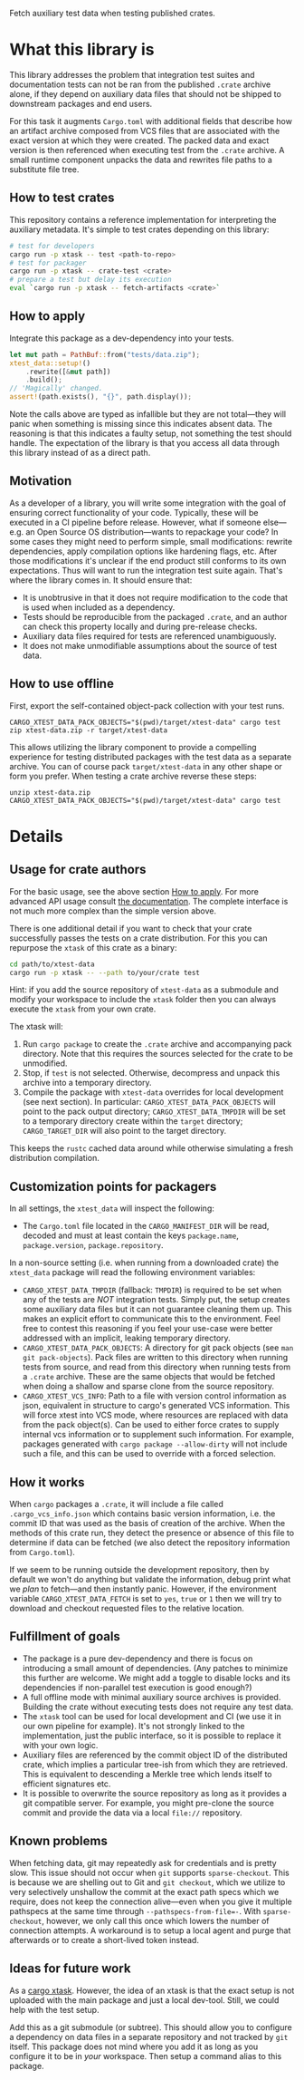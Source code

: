Fetch auxiliary test data when testing published crates.

# What this library is

This library addresses the problem that integration test suites and
documentation tests can not be ran from the published `.crate` archive alone,
if they depend on auxiliary data files that should not be shipped to downstream
packages and end users.

For this task it augments `Cargo.toml` with additional fields that describe how
an artifact archive composed from VCS files that are associated with the exact
version at which they were created. The packed data and exact version is then
referenced when executing test from the `.crate` archive. A small runtime
component unpacks the data and rewrites file paths to a substitute file tree.

## How to test crates

This repository contains a reference implementation for interpreting the
auxiliary metadata. It's simple to test crates depending on this library:

```bash
# test for developers
cargo run -p xtask -- test <path-to-repo>
# test for packager
cargo run -p xtask -- crate-test <crate>
# prepare a test but delay its execution
eval `cargo run -p xtask -- fetch-artifacts <crate>`
```

## How to apply

Integrate this package as a dev-dependency into your tests.

```rust
let mut path = PathBuf::from("tests/data.zip");
xtest_data::setup!()
    .rewrite([&mut path])
    .build();
// 'Magically' changed.
assert!(path.exists(), "{}", path.display());
```

Note the calls above are typed as infallible but they are not total—they will
panic when something is missing since this indicates absent data. The reasoning
is that this indicates a faulty setup, not something the test should handle.
The expectation of the library is that you access all data through this library
instead of as a direct path.

## Motivation

As a developer of a library, you will write some integration with the goal of
ensuring correct functionality of your code. Typically, these will be executed
in a CI pipeline before release. However, what if someone else—e.g. an Open
Source OS distribution—wants to repackage your code? In some cases they might
need to perform simple, small modifications: rewrite dependencies, apply
compilation options like hardening flags, etc. After those modifications it's
unclear if the end product still conforms to its own expectations. Thus will
want to run the integration test suite again. That's where the library comes in.
It should ensure that:

* It is unobtrusive in that it does not require modification to the code that
  is used when included as a dependency.
* Tests should be reproducible from the packaged `.crate`, and an author can
  check this property locally and during pre-release checks.
* Auxiliary data files required for tests are referenced unambiguously.
* It does not make unmodifiable assumptions about the source of test data.

## How to use offline

First, export the self-contained object-pack collection with your test runs.

```
CARGO_XTEST_DATA_PACK_OBJECTS="$(pwd)/target/xtest-data" cargo test
zip xtest-data.zip -r target/xtest-data
```

This allows utilizing the library component to provide a compelling experience
for testing distributed packages with the test data as a separate archive. You
can of course pack `target/xtest-data` in any other shape or form you prefer.
When testing a crate archive reverse these steps:

```
unzip xtest-data.zip
CARGO_XTEST_DATA_PACK_OBJECTS="$(pwd)/target/xtest-data" cargo test
```

# Details

## Usage for crate authors

For the basic usage, see the above section [How to apply](#How-to-apply). For
more advanced API usage consult [the documentation](https://docs.rs/xtest-data/).
The complete interface is not much more complex than the simple version above.

There is one additional detail if you want to check that your crate
successfully passes the tests on a crate distribution. For this you can
repurpose the `xtask` of this crate as a binary:

```bash
cd path/to/xtest-data
cargo run -p xtask -- --path to/your/crate test
```

Hint: if you add the source repository of `xtest-data` as a submodule and
modify your workspace to include the `xtask` folder then you can always execute
the `xtask` from your own crate.

The xtask will:
1. Run `cargo package` to create the `.crate` archive and accompanying pack
   directory. Note that this requires the sources selected for the crate to be
   unmodified.
2. Stop, if `test` is not selected. Otherwise, decompress and unpack this
   archive into a temporary directory.
3. Compile the package with `xtest-data` overrides for local development (see
   next section). In particular: `CARGO_XTEST_DATA_PACK_OBJECTS` will point to
   the pack output directory; `CARGO_XTEST_DATA_TMPDIR` will be set to a
   temporary directory create within the `target` directory; `CARGO_TARGET_DIR`
   will also point to the target directory.

This keeps the `rustc` cached data around while otherwise simulating a fresh
distribution compilation.

## Customization points for packagers

In all settings, the `xtest_data` will inspect the following:
* The `Cargo.toml` file located in the `CARGO_MANIFEST_DIR` will be read,
  decoded and must at least contain the keys `package.name`, `package.version`,
  `package.repository`.

In a non-source setting (i.e. when running from a downloaded crate) the
`xtest_data` package will read the following environment variables:

* `CARGO_XTEST_DATA_TMPDIR` (fallback: `TMPDIR`) is required to be set when any
  of the tests are _NOT_ integration tests. Simply put, the setup creates some
  auxiliary data files but it can not guarantee cleaning them up. This makes an
  explicit effort to communicate this to the environment. Feel free to contest
  this reasoning if you feel your use-case were better addressed with an
  implicit, leaking temporary directory.
* `CARGO_XTEST_DATA_PACK_OBJECTS`: A directory for git pack objects (see `man
  git pack-objects`). Pack files are written to this directory when running
  tests from source, and read from this directory when running tests from a
  `.crate` archive. These are the same objects that would be fetched when doing
  a shallow  and sparse clone from the source repository.
* `CARGO_XTEST_VCS_INFO`: Path to a file with version control information as
  json, equivalent in structure to cargo's generated VCS information. This will
  force xtest into VCS mode, where resources are replaced with data from the
  pack object(s). Can be used to either force crates to supply internal vcs
  information or to supplement such information. For example, packages
  generated with `cargo package --allow-dirty` will not include such a file,
  and this can be used to override with a forced selection.

## How it works

When `cargo` packages a `.crate`, it will include a file called
`.cargo_vcs_info.json` which contains basic version information, i.e. the
commit ID that was used as the basis of creation of the archive. When the
methods of this crate run, they detect the presence or absence of this file to
determine if data can be fetched (we also detect the repository information
from `Cargo.toml`).

If we seem to be running outside the development repository, then by default we
won't do anything but validate the information, debug print what we _plan_ to
fetch—and then instantly panic. However, if the environment variable
`CARGO_XTEST_DATA_FETCH` is set to `yes`, `true` or `1` then we will try
to download and checkout requested files to the relative location.

## Fulfillment of goals

* The package is a pure dev-dependency and there is focus on introducing a
  small amount of dependencies. (Any patches to minimize this further are
  welcome. We might add a toggle to disable locks and its dependencies if
  non-parallel test execution is good enough?)
* A full offline mode with minimal auxiliary source archives is provided.
  Building the crate without executing tests does not require any test data.
* The `xtask` tool can be used for local development and CI (we use it in our
  own pipeline for example). It's not strongly linked to the implementation,
  just the public interface, so it is possible to replace it with your own
  logic.
* Auxiliary files are referenced by the commit object ID of the distributed
  crate, which implies a particular tree-ish from which they are retrieved.
  This is equivalent to descending a Merkle tree which lends itself to
  efficient signatures etc.
* It is possible to overwrite the source repository as long as it provides a
  git compatible server. For example, you might pre-clone the source commit and
  provide the data via a local `file://` repository.

## Known problems

When fetching data, git may repeatedly ask for credentials and is pretty slow.
This issue should not occur when `git` supports `sparse-checkout`. This is
because we are shelling out to Git and `git checkout`, which we utilize to very
selectively unshallow the commit at the exact path specs which we require, does
not keep the connection alive—even when you give it multiple pathspecs at the
same time through `--pathspecs-from-file=-`. With `sparse-checkout`, however,
we only call this once which lowers the number of connection attempts. A
workaround is to setup a local agent and purge that afterwards or to create a
short-lived token instead.

## Ideas for future work

As a [cargo xtask][cargo-xtask]. However, the idea of an xtask is that the
exact setup is not uploaded with the main package and just a local dev-tool.
Still, we could help with the test setup.

Add this as a git submodule (or subtree). This should allow you to configure a
dependency on data files in a separate repository and not tracked by `git`
itself. This package does not mind where you add it as long as you configure it
to be in _your_ workspace. Then setup a command alias to this package.

[cargo-xtask]: https://github.com/matklad/cargo-xtask

